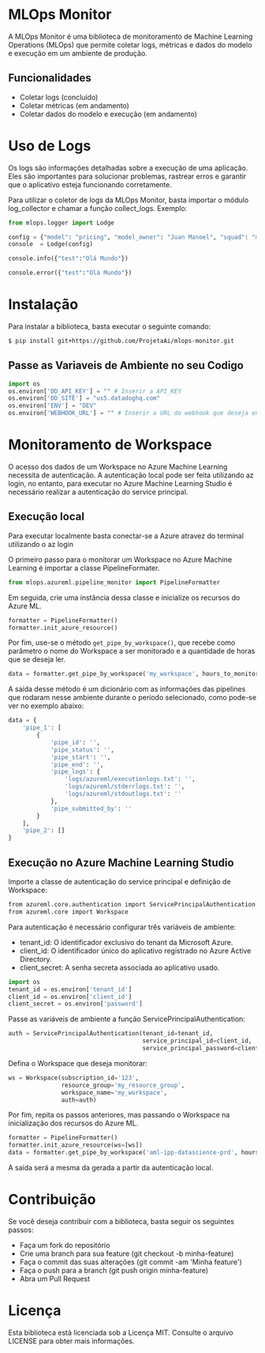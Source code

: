 # MLOps Monitor

A MLOps Monitor é uma biblioteca de monitoramento de Machine Learning Operations (MLOps) que permite coletar logs, métricas e dados do modelo e execução em um ambiente de produção.

## Funcionalidades

* Coletar logs (concluído)
* Coletar métricas (em andamento)
* Coletar dados do modelo e execução (em andamento)

# Uso de Logs

Os logs são informações detalhadas sobre a execução de uma aplicação. Eles são importantes para solucionar problemas, rastrear erros e garantir que o aplicativo esteja funcionando corretamente.

Para utilizar o coletor de logs da MLOps Monitor, basta importar o módulo log_collector e chamar a função collect_logs. Exemplo:

``` python
from mlops.logger import Lodge 

config = {"model": "pricing", "model_owner": "Juan Manoel", "squad": "mlops"}
console  = Lodge(config)

console.info({"test":"Olá Mundo"})

console.error({"test":"Olá Mundo"})
```

# Instalação

Para instalar a biblioteca, basta executar o seguinte comando:

``` bash
$ pip install git+https://github.com/ProjetaAi/mlops-monitor.git

```

## Passe as Variaveis de Ambiente no seu Codigo

``` python
import os
os.environ['DD_API_KEY'] = "" # Inserir a API_KEY 
os.environ['DD_SITE'] = "us5.datadoghq.com"
os.environ['ENV'] = "DEV"
os.environ['WEBHOOK_URL'] = "" # Inserir a URL do webhook que deseja enviar os alertas.

```
# Monitoramento de Workspace

O acesso dos dados de um Workspace no Azure Machine Learning necessita de autenticação. A autenticação local pode ser feita utilizando az login, no entanto, para executar no Azure Machine Learning Studio é necessário realizar a autenticação do service principal.

## Execução local

Para executar localmente basta conectar-se a Azure atravez do terminal utilizando o az login

O primeiro passo para o monitorar um Workspace no Azure Machine Learning é importar a classe PipelineFormater. 

``` python
from mlops.azureml.pipeline_monitor import PipelineFormatter
```
Em seguida, crie uma instância dessa classe e inicialize os recursos do Azure ML.

``` python
formatter = PipelineFormatter()
formatter.init_azure_resource()
```

Por fim, use-se o método ``get_pipe_by_workspace()``, que recebe como parâmetro o nome do Workspace a ser monitorado e a quantidade de horas que se deseja ler.

``` python
data = formatter.get_pipe_by_workspace('my_workspace', hours_to_monitor)
```

A saída desse método é um dicionário com as informações das pipelines que rodaram nesse ambiente durante o período selecionado, como pode-se ver no exemplo abaixo:

``` python
data = {
    'pipe_1': [
        {
            'pipe_id': '',
            'pipe_status': '',
            'pipe_start': '',
            'pipe_end': '',
            'pipe_logs': {
                'logs/azureml/executionlogs.txt': '',
                'logs/azureml/stderrlogs.txt': '',
                'logs/azureml/stdoutlogs.txt': ''
            },
            'pipe_submitted_by': ''
        }
    ],
    'pipe_2': []
}
```

## Execução no Azure Machine Learning Studio

Importe a classe de autenticação do service principal e definição de Workspace:

``` bash
from azureml.core.authentication import ServicePrincipalAuthentication
from azureml.core import Workspace
```

Para autenticação é necessário configurar três variáveis de ambiente:

* tenant_id: O identificador exclusivo do tenant da Microsoft Azure.
* client_id: O identificador único do aplicativo registrado no Azure Active Directory.
* client_secret: A senha secreta associada ao aplicativo usado.

``` python
import os
tenant_id = os.environ['tenant_id']
client_id = os.environ['client_id']
client_secret = os.environ['password']

```

Passe as variáveis de ambiente a função ServicePrincipalAuthentication:

``` python
auth = ServicePrincipalAuthentication(tenant_id=tenant_id,
                                      service_principal_id=client_id,
                                      service_principal_password=client_secret)
```
Defina o Workspace que deseja monitorar:
``` python
ws = Workspace(subscription_id='123',
               resource_group='my_resource_group',
               workspace_name='my_workspace',
               auth=auth)
```
Por fim, repita os passos anteriores, mas passando o Workspace na inicialização dos recursos do Azure ML.

``` python
formatter = PipelineFormatter()
formatter.init_azure_resource(ws=[ws])
data = formatter.get_pipe_by_workspace('aml-ipp-datascience-prd', hours_to_monitor)
```

A saída será a mesma da gerada a partir da autenticação local.

# Contribuição

Se você deseja contribuir com a biblioteca, basta seguir os seguintes passos:

* Faça um fork do repositório
* Crie uma branch para sua feature (git checkout -b minha-feature)
* Faça o commit das suas alterações (git commit -am 'Minha feature')
* Faça o push para a branch (git push origin minha-feature)
* Abra um Pull Request

# Licença

Esta biblioteca está licenciada sob a Licença MIT. Consulte o arquivo LICENSE para obter mais informações.
